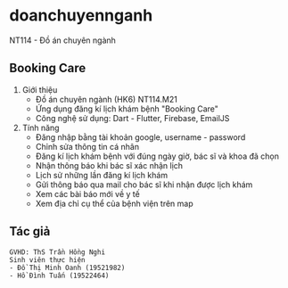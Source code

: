 # doanchuyennganh

NT114 - Đồ án chuyên ngành

## Booking Care
1. Giới thiệu
      - Đồ án chuyên ngành (HK6) NT114.M21
      - Ứng dụng đăng kí lịch khám bệnh "Booking Care"   
      - Công nghệ sử dụng: Dart - Flutter, Firebase, EmailJS
2. Tính năng
      - Đăng nhập bằng tài khoản google, username - password
      - Chỉnh sửa thông tin cá nhân
      - Đăng kí lịch khám bệnh với đúng ngày giờ, bác sĩ và khoa đã chọn
      - Nhận thông báo khi bác sĩ xác nhận lịch
      - Lịch sử những lần đăng kí lịch khám
      - Gửi thông báo qua mail cho bác sĩ khi nhận được lịch khám
      - Xem các bài báo mới về y tế
      - Xem địa chỉ cụ thể của bệnh viện trên map  
     
## Tác giả
    GVHD: ThS Trần Hồng Nghi 
    Sinh viên thực hiện
    - Đồ Thị Minh Oanh (19521982)
    - Hồ Đình Tuấn (19522464)
